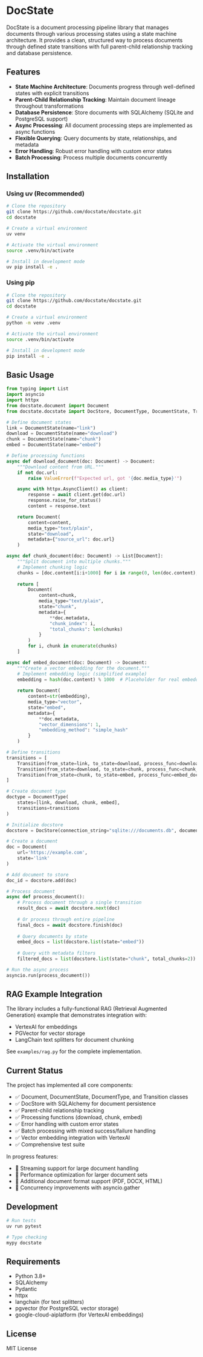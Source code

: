 # DocState

DocState is a document processing pipeline library that manages documents through various processing states using a state machine architecture. It provides a clean, structured way to process documents through defined state transitions with full parent-child relationship tracking and database persistence.

## Features

- **State Machine Architecture**: Documents progress through well-defined states with explicit transitions
- **Parent-Child Relationship Tracking**: Maintain document lineage throughout transformations
- **Database Persistence**: Store documents with SQLAlchemy (SQLite and PostgreSQL support)
- **Async Processing**: All document processing steps are implemented as async functions
- **Flexible Querying**: Query documents by state, relationships, and metadata
- **Error Handling**: Robust error handling with custom error states
- **Batch Processing**: Process multiple documents concurrently

## Installation

### Using uv (Recommended)

```bash
# Clone the repository
git clone https://github.com/docstate/docstate.git
cd docstate

# Create a virtual environment
uv venv

# Activate the virtual environment
source .venv/bin/activate

# Install in development mode
uv pip install -e .
```

### Using pip

```bash
# Clone the repository
git clone https://github.com/docstate/docstate.git
cd docstate

# Create a virtual environment
python -m venv .venv

# Activate the virtual environment
source .venv/bin/activate

# Install in development mode
pip install -e .
```

## Basic Usage

```python
from typing import List
import asyncio
import httpx
from docstate.document import Document
from docstate.docstate import DocStore, DocumentType, DocumentState, Transition

# Define document states
link = DocumentState(name="link")
download = DocumentState(name="download")
chunk = DocumentState(name="chunk")
embed = DocumentState(name="embed")

# Define processing functions
async def download_document(doc: Document) -> Document:
    """Download content from URL."""
    if not doc.url:
        raise ValueError(f"Expected url, got '{doc.media_type}'")

    async with httpx.AsyncClient() as client:
        response = await client.get(doc.url)
        response.raise_for_status()
        content = response.text

    return Document(
        content=content,
        media_type="text/plain",
        state="download",
        metadata={"source_url": doc.url}
    )

async def chunk_document(doc: Document) -> List[Document]:
    """Split document into multiple chunks."""
    # Implement chunking logic
    chunks = [doc.content[i:i+1000] for i in range(0, len(doc.content), 1000)]
    
    return [
        Document(
            content=chunk,
            media_type="text/plain",
            state="chunk",
            metadata={
                **doc.metadata,
                "chunk_index": i,
                "total_chunks": len(chunks)
            }
        )
        for i, chunk in enumerate(chunks)
    ]

async def embed_document(doc: Document) -> Document:
    """Create a vector embedding for the document."""
    # Implement embedding logic (simplified example)
    embedding = hash(doc.content) % 1000  # Placeholder for real embedding
    
    return Document(
        content=str(embedding),
        media_type="vector",
        state="embed",
        metadata={
            **doc.metadata,
            "vector_dimensions": 1,
            "embedding_method": "simple_hash"
        }
    )

# Define transitions
transitions = [
    Transition(from_state=link, to_state=download, process_func=download_document),
    Transition(from_state=download, to_state=chunk, process_func=chunk_document),
    Transition(from_state=chunk, to_state=embed, process_func=embed_document),
]

# Create document type
doctype = DocumentType(
    states=[link, download, chunk, embed],
    transitions=transitions
)

# Initialize docstore
docstore = DocStore(connection_string="sqlite:///documents.db", document_type=doctype)

# Create a document
doc = Document(
    url='https://example.com',
    state='link'
)

# Add document to store
doc_id = docstore.add(doc)

# Process document
async def process_document():
    # Process document through a single transition
    result_docs = await docstore.next(doc)
    
    # Or process through entire pipeline
    final_docs = await docstore.finish(doc)
    
    # Query documents by state
    embed_docs = list(docstore.list(state="embed"))
    
    # Query with metadata filters
    filtered_docs = list(docstore.list(state="chunk", total_chunks=2))

# Run the async process
asyncio.run(process_document())
```

## RAG Example Integration

The library includes a fully-functional RAG (Retrieval Augmented Generation) example that demonstrates integration with:

- VertexAI for embeddings
- PGVector for vector storage
- LangChain text splitters for document chunking

See `examples/rag.py` for the complete implementation.

## Current Status

The project has implemented all core components:
- ✅ Document, DocumentState, DocumentType, and Transition classes
- ✅ DocStore with SQLAlchemy for document persistence
- ✅ Parent-child relationship tracking
- ✅ Processing functions (download, chunk, embed)
- ✅ Error handling with custom error states
- ✅ Batch processing with mixed success/failure handling
- ✅ Vector embedding integration with VertexAI
- ✅ Comprehensive test suite

In progress features:
- 🔄 Streaming support for large document handling
- 🔄 Performance optimization for larger document sets
- 🔄 Additional document format support (PDF, DOCX, HTML)
- 🔄 Concurrency improvements with asyncio.gather

## Development

```bash
# Run tests
uv run pytest

# Type checking
mypy docstate
```

## Requirements

- Python 3.8+
- SQLAlchemy
- Pydantic
- httpx
- langchain (for text splitters)
- pgvector (for PostgreSQL vector storage)
- google-cloud-aiplatform (for VertexAI embeddings)

## License

MIT License
